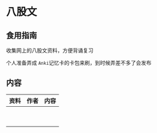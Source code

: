 # 八股文

## 食用指南

收集网上的八股文资料，方便背诵复习

个人准备弄成 `Anki`记忆卡的卡包来刷，到时候弄差不多了会发布

## 内容

| 资料 | 作者 | 内容 |
| ---- | ---- | ---- |
|      |      |      |
|      |      |      |
|      |      |      |
|      |      |      |
|      |      |      |
|      |      |      |
|      |      |      |
|      |      |      |
|      |      |      |


